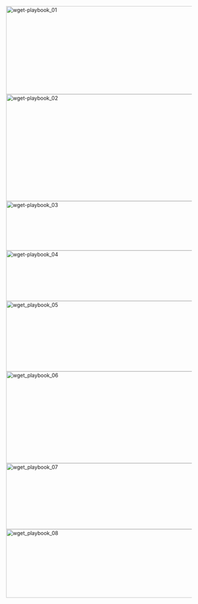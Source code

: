 


<img width="680" height="239" alt="wget-playbook_01" src="https://github.com/user-attachments/assets/5fa30110-9acc-4202-bf2a-505810301863" />
<img width="761" height="290" alt="wget-playbook_02" src="https://github.com/user-attachments/assets/454f5d71-3952-453c-84d0-136377b9614d" />
<img width="635" height="134" alt="wget-playbook_03" src="https://github.com/user-attachments/assets/ed3ca559-ae14-41f3-a3de-3d5ac1751ffb" />
<img width="645" height="137" alt="wget-playbook_04" src="https://github.com/user-attachments/assets/bf3b677a-dec4-4ecf-a915-284af1939b80" />
<img width="646" height="191" alt="wget_playbook_05" src="https://github.com/user-attachments/assets/60bd9d6e-058c-4c00-a425-ef3e339785b8" />
<img width="788" height="249" alt="wget_playbook_06" src="https://github.com/user-attachments/assets/07a2735a-4fdb-4118-8c46-11a6b28e25e4" />
<img width="682" height="179" alt="wget_playbook_07" src="https://github.com/user-attachments/assets/08c0f64c-7f9b-4218-8523-b71f6d4e0e4a" />
<img width="671" height="186" alt="wget_playbook_08" src="https://github.com/user-attachments/assets/5386a913-b512-4300-9776-b3ff9bb0fd93" />
